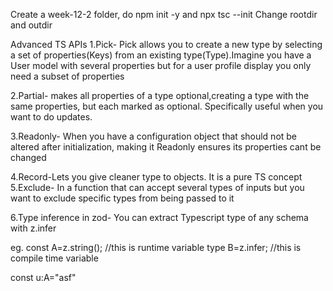 Create a week-12-2 folder, do npm init -y and npx tsc --init
Change rootdir and outdir

Advanced TS APIs
1.Pick- Pick allows you to create a new type by selecting a set of properties(Keys) from an existing type(Type).Imagine you have a User model with several properties but for a user profile display you only need a subset of properties

2.Partial- makes all properties of a type optional,creating a type with the same properties, but each marked as optional. Specifically useful when you want to do updates.

3.Readonly- When you have a configuration object that should not be altered after initialization, making it Readonly ensures its properties cant be changed

4.Record-Lets you give cleaner type to objects. It is a pure TS concept
5.Exclude- In a function that can accept several types of inputs but you want to exclude specific types from being passed to it

6.Type inference in zod- You can extract Typescript type of any schema with z.infer<typeof mySchema>

eg. 
const A=z.string();          //this is runtime variable
type B=z.infer<typeof A>;    //this is compile time variable

const u:A="asf"